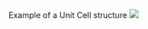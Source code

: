 Example of a Unit Cell structure
![](https://github.com/napoles-uach/stmol/blob/master/Examples/UnitCell/unitcell.png)
